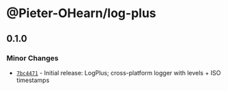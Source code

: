 # @Pieter-OHearn/log-plus

## 0.1.0

### Minor Changes

- [`7bc4471`](https://github.com/POH8479/toolbox/commit/7bc4471d36c730da1941f87d2109087851f594b3) - Initial release: LogPlus; cross-platform logger with levels + ISO timestamps
